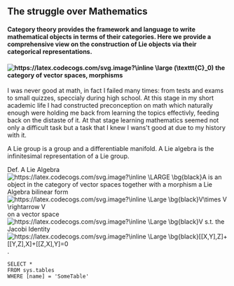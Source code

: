 ## The struggle over Mathematics

#### Category theory provides the framework and language to write mathematical objects in terms of their categories. Here we provide a comprehensive view on the construction of Lie objects via their categorical representations. 

#### <img src="https://latex.codecogs.com/svg.image?\inline&space;\large&space;(\texttt{C}_0)" title="https://latex.codecogs.com/svg.image?\inline \large (\texttt{C}_0)" /> the category of vector spaces, morphisms

I was never good at math, in fact I failed many times: from tests and exams to small quizzes, speccialy during high school. At this stage in my short academic life I had constructed preconception on math which naturally enough were holding me back from learning the topics effectivly, feeding back on the distaste of it. At that stage learning mathematics seemed not only a difficult task but a task that I knew I wans't good at due to my history with it.  

A Lie group is a group and a differentiable manifold. 
A Lie algebra is the infinitesimal representation of a Lie group.

Def. A Lie Algebra <img src="https://latex.codecogs.com/svg.image?\inline&space;\LARGE&space;\bg{black}A" title="https://latex.codecogs.com/svg.image?\inline \LARGE \bg{black}A" /> is an object in the category of vector spaces together with a morphism a Lie Algebra bilinear form <img src="https://latex.codecogs.com/svg.image?\inline&space;\Large&space;\bg{black}V\times&space;V&space;\rightarrow&space;V" title="https://latex.codecogs.com/svg.image?\inline \Large \bg{black}V\times V \rightarrow V" /> on a vector space <img src="https://latex.codecogs.com/svg.image?\inline&space;\Large&space;\bg{black}V&space;" title="https://latex.codecogs.com/svg.image?\inline \Large \bg{black}V " /> s.t. the Jacobi Identity <img src="https://latex.codecogs.com/svg.image?\inline&space;\Large&space;\bg{black}[[X,Y],Z]&plus;[[Y,Z],X]&plus;[[Z,X],Y]=0" title="https://latex.codecogs.com/svg.image?\inline \Large \bg{black}[[X,Y],Z]+[[Y,Z],X]+[[Z,X],Y]=0" />.

 ```tsql
 SELECT *
 FROM sys.tables
 WHERE [name] = 'SomeTable'
 ```
